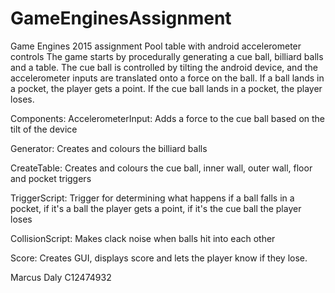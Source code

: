 # GameEnginesAssignment
Game Engines 2015 assignment
Pool table with android accelerometer controls
The game starts by procedurally generating a cue ball, billiard balls and a table.
The cue ball is controlled by tilting the android device, and the accelerometer inputs are translated onto a force on the ball.
If a ball lands in a pocket, the player gets a point.
If the cue ball lands in a pocket, the player loses.

Components:
AccelerometerInput: Adds a force to the cue ball based on the tilt of the device

Generator: Creates and colours the billiard balls

CreateTable: Creates and colours the cue ball, inner wall, outer wall, floor and pocket triggers

TriggerScript: Trigger for determining what happens if a ball falls in a pocket, if it's a ball the player gets a point, if it's the cue ball the player loses

CollisionScript: Makes clack noise when balls hit into each other

Score: Creates GUI, displays score and lets the player know if they lose.


Marcus Daly
C12474932
